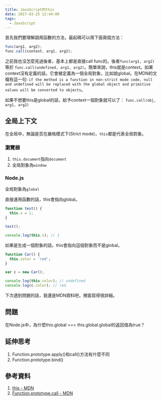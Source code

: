 ```yaml
---
title: JavaScript的this
date: 2017-03-25 12:44:00
tags:
  - JavaScript
---
```

首先我們要理解調用函數的方法，最起碼可以用下面兩個方法：
```JavaScript
func(arg1, arg2);
func.call(context, arg1, arg2);
```
之前我也沒怎麼見過後者，基本上都是直接call func的。後者`func(arg1, arg2)` 等於 `func.call(undefined, arg1, arg2)`。簡單來說，this就是context。如果context沒有定義的話，它會被定義為一個全局對象，比如說global。在MDN的文檔有這一句: `if the method is a function in non-strict mode code, null and undefined will be replaced with the global object and primitive values will be converted to objects`。

如果不想要this是global的話，給予context一個對象就可以了：
`func.call(obj, arg1, arg2)`

## 全局上下文
在全局中，無論是否在嚴格模式下(Strict mode)，`this`都是代表全局對象。

### 瀏覽器
1. `this.document`指向`document`
1. 全局對象為`window`

### Node.js
全局對象為`global`

直接運用函數的話，this會指向global。
```JavaScript
function test() {
  this.x = 1;
}

test();

console.log(this.x); // 1
```

如果是生成一個對象的話，this會指向這個對象而不是global。
```JavaScript
function Car() {
  this.color = 'red';
}

var c = new Car();

console.log(this.color); // undefined
console.log(c.color); // red
```

下次遇到問題的話，我還是MDN資料吧，裡面寫得很詳細。

## 問題
在Node.js中，為什麼this.global === this.global.global的返回值為true？

## 延伸思考
1. Function.prototype.apply()和call()方法有什麼不同
1. Function.prototype.bind()

## 參考資料
1. [this - MDN](https://developer.mozilla.org/zh-CN/docs/Web/JavaScript/Reference/Operators/this)
1. [Function.prototype.call - MDN](https://developer.mozilla.org/en-US/docs/Web/JavaScript/Reference/Global_Objects/Function/call)
